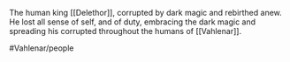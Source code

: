 The human king [[Delethor]], corrupted by dark magic and rebirthed anew. He lost all sense of self, and of duty, embracing the dark magic and spreading his corrupted throughout the humans of [[Vahlenar]].

#Vahlenar/people